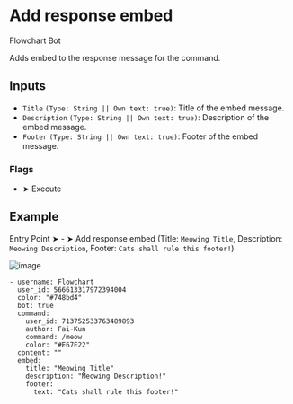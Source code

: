 # Add response embed
<div class="functionTags">
  <span id="FlowchartTag">Flowchart Bot</span>
</div>

Adds embed to the response message for the command.

## Inputs
- `Title` `(Type: String || Own text: true)`: Title of the embed message.
- `Description` `(Type: String || Own text: true)`: Description of the embed message.
- `Footer` `(Type: String || Own text: true)`: Footer of the embed message.

### Flags
- ➤ Execute

## Example
Entry Point ➤ - ➤ Add response embed (Title: `Meowing Title`, Description: `Meowing Description`, Footer: `Cats shall rule this footer!`)

![image](https://github.com/user-attachments/assets/c99109d3-20df-44a8-be09-a7f5506e71f5)

```discord yaml
- username: Flowchart
  user_id: 566613317972394004
  color: "#748bd4"
  bot: true
  command:
    user_id: 713752533763489893
    author: Fai-Kun
    command: /meow
    color: "#E67E22" 
  content: ""
  embed:
    title: "Meowing Title"
    description: "Meowing Description!"
    footer: 
      text: "Cats shall rule this footer!"
```
